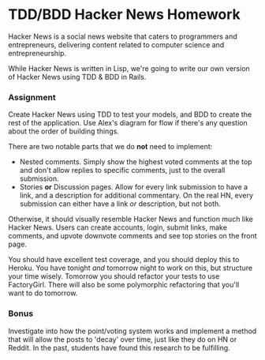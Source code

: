 # TDD/BDD Hacker News Homework

Hacker News is a social news website that caters to programmers and entrepreneurs, delivering content related to computer science and entrepreneurship.

While Hacker News is written in Lisp, we're going to write our own version of Hacker News using TDD & BDD in Rails.

### Assignment

Create Hacker News using TDD to test your models, and BDD to create the rest of the application. Use Alex's diagram for flow if there's any question about the order of building things.

There are two notable parts that we do **not** need to implement:

- Nested comments. Simply show the highest voted comments at the top and don't allow replies to specific comments, just to the overall submission.
- Stories **or** Discussion pages. Allow for every link submission to have a link, and a description for additional commentary. On the real HN, every submission can either have a link *or* description, but not both.

Otherwise, it should visually resemble Hacker News and function much like Hacker News. Users can create accounts, login, submit links, make comments, and upvote downvote comments and see top stories on the front page.

You should have excellent test coverage, and you should deploy this to Heroku. You have tonight *and* tomorrow night to work on this, but structure your time wisely. Tomorrow you should refactor your tests to use FactoryGirl. There will also be some polymorphic refactoring that you'll want to do tomorrow.


### Bonus

Investigate into how the point/voting system works and implement a method that will allow the posts to 'decay' over time, just like they do on HN or Reddit. In the past, students have found this research to be fulfilling.
